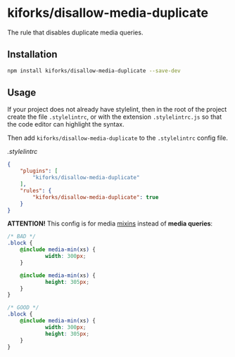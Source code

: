 # kiforks/disallow-media-duplicate
The rule that disables duplicate media queries.

## Installation

```bash
npm install kiforks/disallow-media-duplicate --save-dev
```

## Usage

If your project does not already have stylelint, then in the root of the project create the file `.stylelintrc`, or with the extension `.stylelintrc.js` so that the code editor can highlight the syntax.

Then add `kiforks/disallow-media-duplicate` to the `.stylelintrc` config file.

_.stylelintrc_
```json
{
    "plugins": [
        "kiforks/disallow-media-duplicate"
    ],
    "rules": {
        "kiforks/disallow-media-duplicate": true
    }
}
```

**ATTENTION!** This config is for media [mixins](https://gist.github.com/kifork/0c449aace117fb4db7695aea34b63925) instead of **media queries**:
```scss
/* BAD */
.block {
	@include media-min(xs) {
            width: 300px;
	}

	@include media-min(xs) {
            height: 305px;
	}
}

/* GOOD */
.block {
	@include media-min(xs) {
            width: 300px;
            height: 305px;
	}
}
```
